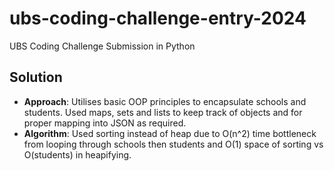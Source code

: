 # ubs-coding-challenge-entry-2024

UBS Coding Challenge Submission in Python

## Solution

- **Approach**: Utilises basic OOP principles to encapsulate schools and students. Used maps, sets and lists to keep track of objects and for proper mapping into JSON as required.
- **Algorithm**: Used sorting instead of heap due to O(n^2) time bottleneck from looping through schools then students and O(1) space of sorting vs O(students) in heapifying.
